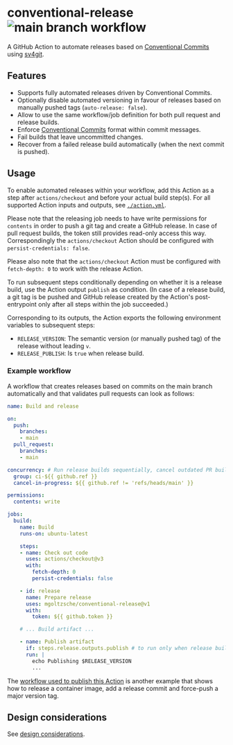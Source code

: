 # conventional-release ![main branch workflow](https://github.com/mgoltzsche/conventional-release/actions/workflows/workflow.yaml/badge.svg?branch=main)

A GitHub Action to automate releases based on [Conventional Commits](https://www.conventionalcommits.org/en/v1.0.0/) using [sv4git](https://github.com/bvieira/sv4git).

## Features

* Supports fully automated releases driven by Conventional Commits.
* Optionally disable automated versioning in favour of releases based on manually pushed tags (`auto-release: false`).
* Allow to use the same workflow/job definition for both pull request and release builds.
* Enforce [Conventional Commits](https://www.conventionalcommits.org/en/v1.0.0/) format within commit messages.
* Fail builds that leave uncommitted changes.
* Recover from a failed release build automatically (when the next commit is pushed).

## Usage

To enable automated releases within your workflow, add this Action as a step after `actions/checkout` and before your actual build step(s).
For all supported Action inputs and outputs, see [`./action.yml`](./action.yml).

Please note that the releasing job needs to have write permissions for `contents` in order to push a git tag and create a GitHub release.
In case of pull request builds, the token still provides read-only access this way.
Correspondingly the `actions/checkout` Action should be configured with `persist-credentials: false`.

Please also note that the `actions/checkout` Action must be configured with `fetch-depth: 0` to work with the release Action.

To run subsequent steps conditionally depending on whether it is a release build, use the Action output `publish` as condition.
(In case of a release build, a git tag is be pushed and GitHub release created by the Action's post-entrypoint only after all steps within the job succeeded.)

Corresponding to its outputs, the Action exports the following environment variables to subsequent steps:

* `RELEASE_VERSION`: The semantic version (or manually pushed tag) of the release without leading `v`.
* `RELEASE_PUBLISH`: Is `true` when release build.

### Example workflow

A workflow that creates releases based on commits on the main branch automatically and that validates pull requests can look as follows:

```yaml
name: Build and release

on:
  push:
    branches:
    - main
  pull_request:
    branches:
    - main

concurrency: # Run release builds sequentially, cancel outdated PR builds
  group: ci-${{ github.ref }}
  cancel-in-progress: ${{ github.ref != 'refs/heads/main' }}

permissions:
  contents: write

jobs:
  build:
    name: Build
    runs-on: ubuntu-latest

    steps:
    - name: Check out code
      uses: actions/checkout@v3
      with:
        fetch-depth: 0
        persist-credentials: false

    - id: release
      name: Prepare release
      uses: mgoltzsche/conventional-release@v1
      with:
        token: ${{ github.token }}

    # ... Build artifact ...

    - name: Publish artifact
      if: steps.release.outputs.publish # to run only when release build
      run: |
        echo Publishing $RELEASE_VERSION
        ...
```

The [workflow used to publish this Action](./.github/workflows/workflow.yaml) is another example that shows how to release a container image, add a release commit and force-push a major version tag.

## Design considerations

See [design considerations](./DESIGN.md).
